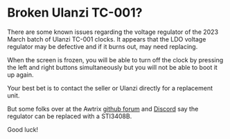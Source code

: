 # Broken Ulanzi TC-001?

There are some known issues regarding the voltage regulator of the 2023 March batch of Ulanzi TC-001 clocks.  It appears that the LDO voltage regulator may be defective and if it burns out, may need replacing.

When the screen is frozen, you will be able to turn off the clock by pressing the left and right buttons simultaneously but you will not be able to boot it up again.

Your best bet is to contact the seller or Ulanzi directly for a replacement unit.

But some folks over at the Awtrix [github forum](https://github.com/Blueforcer/awtrix-light/issues/67) and [Discord](https://discord.com/channels/546407049148366859/1096822468737511574/1101222937501126778) say the regulator can be replaced with a STI3408B.

Good luck!
